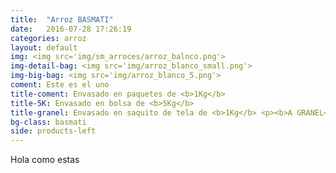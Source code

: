 ```yaml
---
title:  "Arroz BASMATI"
date:   2016-07-28 17:26:19
categories: arroz
layout: default
img: <img src='img/sm_arroces/arroz_balnco.png'>
img-detail-bag: <img src='img/arroz_blanco_small.png'>
img-big-bag: <img src='img/arroz_blanco_5.png'>
coment: Este es el uno
title-coment: Envasado en paquetes de <b>1Kg</b>
title-5K: Envasado en bolsa de <b>5Kg</b>
title-granel: Envasado en saquito de tela de <b>1Kg</b> <p><b>A GRANEL</b><br> Envasado en sacos de <b>10Kg y 25Kg</b> 
bg-class: basmati
side: products-left
---
```


Hola como estas